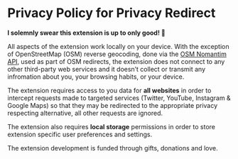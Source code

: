 # Privacy Policy for Privacy Redirect

**I solemnly swear this extension is up to only good! 🙂**

All aspects of the extension work locally on your device. With the exception of 
OpenStreetMap (OSM) reverse geocoding, done via the [OSM Nomantim API](https://nominatim.org/release-docs/latest/), 
used as part of OSM redirects, the extension does not connect to any other
third-party web services and it doesn’t collect or transmit 
any infromation about you, your browsing habits, or your device.

The extension requires access to you data for **all websites** in order 
to intercept requests made to targeted services (Twitter, YouTube, Instagram & 
Google Maps) so that they may be redirected to the appropriate privacy 
respecting alternative, all other requests are ignored.

The extension also requires **local storage** permissions in order to store 
extension specific user preferences and settings.

The extension development is funded through gifts, donations and love.
